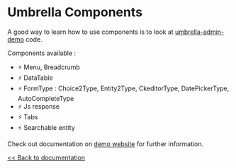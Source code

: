 # Umbrella Components
A good way to learn how to use components is to look at [umbrella-admin-demo](https://github.com/acantepie/umbrella-admin-demo) code.

Components available :
- ⚡ Menu, Breadcrumb
- ⚡ DataTable
- ⚡ FormType : Choice2Type, Entity2Type, CkeditorType, DatePickerType, AutoCompleteType
- ⚡ Js response
- ⚡ Tabs
- ⚡ Searchable entity

Check out documentation on [demo website](https://umbrella-corp.dev/admin) for further information.

[<< Back to documentation](README.md)